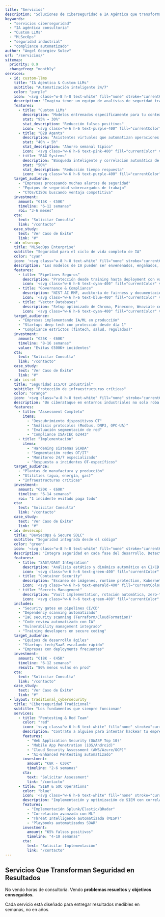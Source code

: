 ```yaml
---
title: "Servicios"
description: "Soluciones de ciberseguridad e IA Agéntica que transforman tu seguridad en ventaja competitiva. Resultados medibles, no solo informes."
keywords:
  - "servicios ciberseguridad"
  - "IA agéntica consultoria"
  - "Custom LLMs"
  - "MLSecOps"
  - "seguridad industrial"
  - "compliance automatizado"
author: "Angel Georgiev Sulev"
url: "/servicios/"
sitemap:
  priority: 0.9
  changefreq: "monthly"
services:
  - id: custom-llms
    title: "IA Agéntica & Custom LLMs"
    subtitle: "Automatización inteligente 24/7"
    color: "purple"
    icon: '<svg class="w-8 h-8 text-white" fill="none" stroke="currentColor" viewBox="0 0 24 24"><path stroke-linecap="round" stroke-linejoin="round" stroke-width="2" d="M9.663 17h4.673M12 3v1m6.364 1.636l-.707.707M21 12h-1M4 12H3m3.343-5.657l-.707-.707m2.828 9.9a5 5 0 117.072 0l-.548.547A3.374 3.374 0 0014 18.469V19a2 2 0 11-4 0v-.531c0-.895-.356-1.754-.988-2.386l-.548-.547z"></path></svg>'
    description: "Imagina tener un equipo de analistas de seguridad trabajando 24/7 que nunca se cansan, aprenden de cada amenaza, responden en segundos y no generan falsos positivos."
    features:
      - title: "Custom LLMs"
        description: "Modelos entrenados específicamente para tu contexto de negocio"
        stat: "95% → 30%"
        stat_description: "Reducción falsos positivos"
        icon: '<svg class="w-6 h-6 text-purple-400" fill="currentColor" viewBox="0 0 20 20"><path d="M10.394 2.08a1 1 0 00-.788 0l-7 3a1 1 0 000 1.84L5.25 8.051a.999.999 0 01.356-.257l4-1.714a1 1 0 11.788 1.838L7.667 9.088l1.94.831a1 1 0 00.787 0l7-3a1 1 0 000-1.838l-7-3z"></path></svg>'
      - title: "B2B Agents"
        description: "Asistentes virtuales que automatizan operaciones completas"
        stat: "40h → 5h"
        stat_description: "Ahorro semanal típico"
        icon: '<svg class="w-6 h-6 text-pink-400" fill="currentColor" viewBox="0 0 20 20"><path fill-rule="evenodd" d="M6 6V5a3 3 0 013-3h2a3 3 0 013 3v1h2a2 2 0 012 2v3.57A22.952 22.952 0 0110 13a22.95 22.95 0 01-8-1.43V8a2 2 0 012-2h2zm2-1a1 1 0 011-1h2a1 1 0 011 1v1H8V5zm1 5a1 1 0 011-1h.01a1 1 0 110 2H10a1 1 0 01-1-1z" clip-rule="evenodd"></path></svg>'
      - title: "RAG Systems"
        description: "Búsqueda inteligente y correlación automática de amenazas"
        stat: "50%"
        stat_description: "Reducción tiempo respuesta"
        icon: '<svg class="w-6 h-6 text-purple-400" fill="currentColor" viewBox="0 0 20 20"><path fill-rule="evenodd" d="M8 4a4 4 0 100 8 4 4 0 000-8zM2 8a6 6 0 1110.89 3.476l4.817 4.817a1 1 0 01-1.414 1.414l-4.816-4.816A6 6 0 012 8z" clip-rule="evenodd"></path></svg>'
    target_audience:
      - "Empresas procesando muchas alertas de seguridad"
      - "Equipos de seguridad sobrecargados de trabajo"
      - "CTOs/CISOs buscando ventaja competitiva"
    investment:
      amount: "€15K - €50K"
      timeline: "6-12 semanas"
      roi: "3-6 meses"
    cta:
      text: "Solicitar Consulta"
      link: "/contacto"
    case_study:
      text: "Ver Caso de Éxito"
      link: "#"
  - id: mlsecops
    title: "MLSecOps Enterprise"
    subtitle: "Seguridad para el ciclo de vida completo de IA"
    color: "cyan"
    icon: '<svg class="w-8 h-8 text-white" fill="none" stroke="currentColor" viewBox="0 0 24 24"><path stroke-linecap="round" stroke-linejoin="round" stroke-width="2" d="M10.325 4.317c.426-1.756 2.924-1.756 3.35 0a1.724 1.724 0 002.573 1.066c1.543-.94 3.31.826 2.37 2.37a1.724 1.724 0 001.065 2.572c1.756.426 1.756 2.924 0 3.35a1.724 1.724 0 00-1.066 2.573c.94 1.543-.826 3.31-2.37 2.37a1.724 1.724 0 00-2.572 1.065c-.426 1.756-2.924 1.756-3.35 0a1.724 1.724 0 00-2.573-1.066c-1.543.94-3.31-.826-2.37-2.37a1.724 1.724 0 00-1.065-2.572c-1.756-.426-1.756-2.924 0-3.35a1.724 1.724 0 001.066-2.573c-.94-1.543.826-3.31 2.37-2.37.996.608 2.296.07 2.572-1.065z"></path><path stroke-linecap="round" stroke-linejoin="round" stroke-width="2" d="M15 12a3 3 0 11-6 0 3 3 0 016 0z"></path></svg>'
    description: 'Los modelos de IA pueden ser envenenados, engañados, robados o utilizados para violar regulaciones. El riesgo: <span class="text-red-400 font-semibold">multas millonarias, pérdida de reputación y ventaja competitiva</span>.'
    features:
      - title: "Pipelines Seguros"
        description: "Protección desde training hasta deployment con validación continua"
        icon: '<svg class="w-6 h-6 text-cyan-400" fill="currentColor" viewBox="0 0 20 20"><path fill-rule="evenodd" d="M2.166 4.999A11.954 11.954 0 0010 1.944 11.954 11.954 0 0017.834 5c.11.65.166 1.32.166 2.001 0 5.225-3.34 9.67-8 11.317C5.34 16.67 2 12.225 2 7c0-.682.057-1.35.166-2.001zm11.541 3.708a1 1 0 00-1.414-1.414L9 10.586 7.707 9.293a1 1 0 00-1.414 1.414l2 2a1 1 0 001.414 0l4-4z" clip-rule="evenodd"></path></svg>'
      - title: "Governance & Compliance"
        description: "NIST AI RMF, auditoría de fairness y documentación automática"
        icon: '<svg class="w-6 h-6 text-blue-400" fill="currentColor" viewBox="0 0 20 20"><path fill-rule="evenodd" d="M4 4a2 2 0 012-2h4.586A2 2 0 0112 2.586L15.414 6A2 2 0 0116 7.414V16a2 2 0 01-2 2H6a2 2 0 01-2-2V4zm2 6a1 1 0 011-1h6a1 1 0 110 2H7a1 1 0 01-1-1zm1 3a1 1 0 100 2h6a1 1 0 100-2H7z" clip-rule="evenodd"></path></svg>'
      - title: "Vector Databases"
        description: "Setup optimizado de Chroma, Pinecone, Weaviate con RAG"
        icon: '<svg class="w-6 h-6 text-cyan-400" fill="currentColor" viewBox="0 0 20 20"><path d="M3 12v3c0 1.657 3.134 3 7 3s7-1.343 7-3v-3c0 1.657-3.134 3-7 3s-7-1.343-7-3z"></path><path d="M3 7v3c0 1.657 3.134 3 7 3s7-1.343 7-3V7c0 1.657-3.134 3-7 3S3 8.657 3 7z"></path><path d="M17 5c0 1.657-3.134 3-7 3S3 6.657 3 5s3.134-3 7-3 7 1.343 7 3z"></path></svg>'
    target_audience:
      - "Empresas implementando IA/ML en producción"
      - "Startups deep tech con protección desde día 1"
      - "Compliance estrictos (fintech, salud, regulados)"
    investment:
      amount: "€25K - €60K"
      timeline: "8-16 semanas"
      value: "Evitas €500K+ incidentes"
    cta:
      text: "Solicitar Consulta"
      link: "/contacto"
    case_study:
      text: "Ver Caso de Éxito"
      link: "#"
  - id: ics-ot
    title: "Seguridad ICS/OT Industrial"
    subtitle: "Protección de infraestructuras críticas"
    color: "orange"
    icon: '<svg class="w-8 h-8 text-white" fill="none" stroke="currentColor" viewBox="0 0 24 24"><path stroke-linecap="round" stroke-linejoin="round" stroke-width="2" d="M19 21V5a2 2 0 00-2-2H7a2 2 0 00-2 2v16m14 0h2m-2 0h-5m-9 0H3m2 0h5M9 7h1m-1 4h1m4-4h1m-1 4h1m-5 10v-5a1 1 0 011-1h2a1 1 0 011 1v5m-4 0h4"></path></svg>'
    description: 'Un ciberataque en entornos industriales no solo roba datos. <span class="text-orange-400 font-bold">Para tu producción</span>. Cada hora de producción parada = <span class="text-white font-bold">decenas o cientos de miles de euros perdidos</span>.'
    features:
      - title: "Assessment Completo"
        items:
          - "Descubrimiento dispositivos OT"
          - "Análisis protocolos (Modbus, DNP3, OPC-UA)"
          - "Evaluación segmentación de red"
          - "Compliance ISA/IEC 62443"
      - title: "Implementación"
        items:
          - "Hardening sistemas SCADA"
          - "Segmentación redes OT/IT"
          - "Monitoreo 24/7 especializado"
          - "Respuesta a incidentes OT-específicos"
    target_audience:
      - "Plantas de manufactura y producción"
      - "Utilities (agua, energía, gas)"
      - "Infraestructuras críticas"
    investment:
      amount: "€20K - €60K"
      timeline: "6-14 semanas"
      roi: "1 incidente evitado paga todo"
    cta:
      text: "Solicitar Consulta"
      link: "/contacto"
    case_study:
      text: "Ver Caso de Éxito"
      link: "#"
  - id: devsecops
    title: "DevSecOps & Secure SDLC"
    subtitle: "Seguridad integrada desde el código"
    color: "green"
    icon: '<svg class="w-8 h-8 text-white" fill="none" stroke="currentColor" viewBox="0 0 24 24"><path stroke-linecap="round" stroke-linejoin="round" stroke-width="2" d="M10 20l4-16m4 4l4 4-4 4M6 16l-4-4 4-4"></path></svg>'
    description: "Integra seguridad en cada fase del desarrollo. Detecta vulnerabilidades antes de producción y automatiza la seguridad en tus pipelines CI/CD."
    features:
      - title: "SAST/DAST Integration"
        description: "Análisis estático y dinámico automático en CI/CD pipelines"
        icon: '<svg class="w-6 h-6 text-green-400" fill="currentColor" viewBox="0 0 20 20"><path fill-rule="evenodd" d="M12.316 3.051a1 1 0 01.633 1.265l-4 12a1 1 0 11-1.898-.632l4-12a1 1 0 011.265-.633zM5.707 6.293a1 1 0 010 1.414L3.414 10l2.293 2.293a1 1 0 11-1.414 1.414l-3-3a1 1 0 010-1.414l3-3a1 1 0 011.414 0zm8.586 0a1 1 0 011.414 0l3 3a1 1 0 010 1.414l-3 3a1 1 0 11-1.414-1.414L16.586 10l-2.293-2.293a1 1 0 010-1.414z" clip-rule="evenodd"></path></svg>'
      - title: "Container Security"
        description: "Escaneo de imágenes, runtime protection, Kubernetes hardening"
        icon: '<svg class="w-6 h-6 text-emerald-400" fill="currentColor" viewBox="0 0 20 20"><path d="M3 4a1 1 0 011-1h12a1 1 0 011 1v2a1 1 0 01-1 1H4a1 1 0 01-1-1V4zM3 10a1 1 0 011-1h6a1 1 0 011 1v6a1 1 0 01-1 1H4a1 1 0 01-1-1v-6zM14 9a1 1 0 00-1 1v6a1 1 0 001 1h2a1 1 0 001-1v-6a1 1 0 00-1-1h-2z"></path></svg>'
      - title: "Secrets Management"
        description: "Vault implementation, rotación automática, zero-trust access"
        icon: '<svg class="w-6 h-6 text-green-400" fill="currentColor" viewBox="0 0 20 20"><path fill-rule="evenodd" d="M6 6V5a3 3 0 013-3h2a3 3 0 013 3v1h2a2 2 0 012 2v3.57A22.952 22.952 0 0110 13a22.95 22.95 0 01-8-1.43V8a2 2 0 012-2h2zm2-1a1 1 0 011-1h2a1 1 0 011 1v1H8V5zm1 5a1 1 0 011-1h.01a1 1 0 110 2H10a1 1 0 01-1-1z" clip-rule="evenodd"></path></svg>'
    includes:
      - "Security gates en pipelines CI/CD"
      - "Dependency scanning automatizado"
      - "IaC security scanning (Terraform/CloudFormation)"
      - "Code review automatizado con IA"
      - "Vulnerability management integrado"
      - "Training developers en secure coding"
    target_audience:
      - "Equipos de desarrollo ágiles"
      - "Startups tech/SaaS escalando rápido"
      - "Empresas con deployments frecuentes"
    investment:
      amount: "€18K - €45K"
      timeline: "6-12 semanas"
      result: "80% menos vulns en prod"
    cta:
      text: "Solicitar Consulta"
      link: "/contacto"
    case_study:
      text: "Ver Caso de Éxito"
      link: "#"
  - layout: traditional_cybersecurity
    title: "Ciberseguridad Tradicional"
    subtitle: "Los fundamentos que siempre funcionan"
    services:
      - title: "Pentesting & Red Team"
        color: "red"
        icon: '<svg class="w-6 h-6 text-white" fill="none" stroke="currentColor" viewBox="0 0 24 24"><path stroke-linecap="round" stroke-linejoin="round" stroke-width="2" d="M7 12l3-3 3 3 4-4M8 21l4-4 4 4M3 4h18M4 4h16v12a1 1 0 01-1 1H5a1 1 0 01-1-1V4z"></path></svg>'
        description: "Contrato a alguien para intentar hackear tu empresa de todas las formas posibles. Para encontrar agujeros antes de que los encuentren los malos."
        features:
          - "Web Application Security (OWASP Top 10)"
          - "Mobile App Penetration (iOS/Android)"
          - "Cloud Security Assessment (AWS/Azure/GCP)"
          - "AI-Enhanced Pentesting automatizado"
        investment:
          amount: "€8K - €30K"
          timeline: "2-6 semanas"
        cta:
          text: "Solicitar Assessment"
          link: "/contacto"
      - title: "SIEM & SOC Operations"
        color: "blue"
        icon: '<svg class="w-6 h-6 text-white" fill="none" stroke="currentColor" viewBox="0 0 24 24"><path stroke-linecap="round" stroke-linejoin="round" stroke-width="2" d="M9 19v-6a2 2 0 00-2-2H5a2 2 0 00-2 2v6a2 2 0 002 2h2a2 2 0 002-2zm0 0V9a2 2 0 012-2h2a2 2 0 012 2v10m-6 0a2 2 0 002 2h2a2 2 0 002-2m0 0V5a2 2 0 012-2h2a2 2 0 012 2v14a2 2 0 01-2 2h-2a2 2 0 01-2-2z"></path></svg>'
        description: "Implementación y optimización de SIEM con correlación avanzada ML. Threat hunting proactivo y reducción drástica de falsos positivos."
        features:
          - "Implementación Splunk/Elastic/QRadar"
          - "Correlación avanzada con ML"
          - "Threat Intelligence automatizada (MISP)"
          - "Playbooks automatizados SOAR"
        investment:
          amount: "65% falsos positivos"
          timeline: "4-10 semanas"
        cta:
          text: "Solicitar Implementación"
          link: "/contacto"
---
```


## Servicios Que Transforman Seguridad en Resultados

No vendo horas de consultoría. Vendo **problemas resueltos** y **objetivos conseguidos**.

Cada servicio está diseñado para entregar resultados medibles en semanas, no en años.